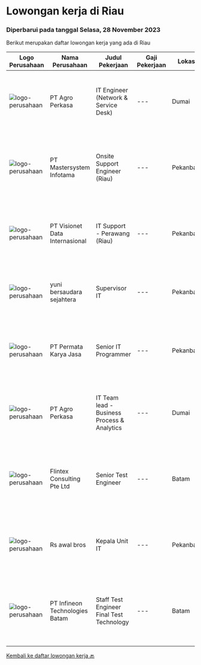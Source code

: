 
  # Lowongan kerja di Riau

  ### Diperbarui pada tanggal Selasa, 28 November 2023

  Berikut merupakan daftar lowongan kerja yang ada di Riau

  |Logo Perusahaan | Nama Perusahaan | Judul Pekerjaan | Gaji Pekerjaan | Lokasi | Deskripsi | Tanggal diunggah | Pranala |
  | -------------- | --------------- | --------------- | --------- | --------- | -------------- | ------- | ----------- |
  |![logo-perusahaan](https://image-service-cdn.seek.com.au/34044ede6e53e8538f8e4e5ed6047b2b30df5297/ee4dce1061f3f616224767ad58cb2fc751b8d2dc)|PT Agro Perkasa|IT Engineer (Network & Service Desk)|---|Dumai|Mewah is a global food and agri-business listed on Mainboard of the Singapore Stock Exchange Securities Trading Limited since 2010. Today, Mewah’s...|Kamis, 16 November 2023|https://www.jobstreet.co.id/id/job/it-engineer-network-service-desk-4531469?token=0~cbafa427-744d-4830-b248-1e7ce04bacbc&sectionRank=1&jobId=jobstreet-id-job-4531469|
|![logo-perusahaan](https://image-service-cdn.seek.com.au/c80c4388709a3d55ec576b5be3090d8f24fd757f/ee4dce1061f3f616224767ad58cb2fc751b8d2dc)|PT Mastersystem Infotama|Onsite Support Engineer (Riau)|---|Pekanbaru|- Pendidikan Sarjana S1- Pengalaman minimal 4 tahun- Memiliki VMware sertifikasi VCA atau lebih tinggi- Onsite support 8x5 di customer site- Bersedia...|Selasa, 14 November 2023|https://www.jobstreet.co.id/id/job/onsite-support-engineer-riau-4528781?token=0~cbafa427-744d-4830-b248-1e7ce04bacbc&sectionRank=2&jobId=jobstreet-id-job-4528781|
|![logo-perusahaan](https://image-service-cdn.seek.com.au/84d23b3586ee4efd70ea62878095fcc6b1639e33/ee4dce1061f3f616224767ad58cb2fc751b8d2dc)|PT Visionet Data Internasional|IT Support - Perawang (Riau)|---|Pekanbaru|Tanggung Jawab Utama : Monitoring system, jaringan (server), desktop, dan network Melakukan troubleshooting jaringan, hardware dan software Maintain...|Minggu, 12 November 2023|https://www.jobstreet.co.id/id/job/it-support-perawang-riau-4526168?token=0~cbafa427-744d-4830-b248-1e7ce04bacbc&sectionRank=3&jobId=jobstreet-id-job-4526168|
|![logo-perusahaan](https://image-service-cdn.seek.com.au/5e5e0dffd81a5c1c35d5a4b21222f75e01c08a77/ee4dce1061f3f616224767ad58cb2fc751b8d2dc)|yuni bersaudara sejahtera|Supervisor IT|---|Pekanbaru|IT supervisor1. Manage systems and users in company the company (currently - ASCEND ERP for mill, EUCLID HRIS, ACCURATE)2. Liased with external...|Senin, 06 November 2023|https://www.jobstreet.co.id/id/job/supervisor-it-4519494?token=0~cbafa427-744d-4830-b248-1e7ce04bacbc&sectionRank=4&jobId=jobstreet-id-job-4519494|
|![logo-perusahaan](https://image-service-cdn.seek.com.au/a69960f95602e597309a1e32a6a7538a94ede253/ee4dce1061f3f616224767ad58cb2fc751b8d2dc)|PT Permata Karya Jasa|Senior IT Programmer|---|Pekanbaru|Kualifikasi : Pendidikan minimal S1 (Teknik Informatika, Teknik Komputer atau Ilmu Komputer) Pengalaman kerja minimum 5 tahun dibidang pengembangan...|Jumat, 03 November 2023|https://www.jobstreet.co.id/id/job/senior-it-programmer-4518735?token=0~cbafa427-744d-4830-b248-1e7ce04bacbc&sectionRank=5&jobId=jobstreet-id-job-4518735|
|![logo-perusahaan](https://image-service-cdn.seek.com.au/34044ede6e53e8538f8e4e5ed6047b2b30df5297/ee4dce1061f3f616224767ad58cb2fc751b8d2dc)|PT Agro Perkasa|IT Team lead - Business Process & Analytics|---|Dumai|To be part of the team, you are expected to understand the end-user business process and translate it into automated solutions.Analyse, design, test...|Kamis, 02 November 2023|https://www.jobstreet.co.id/id/job/it-team-lead-business-process-analytics-4517372?token=0~cbafa427-744d-4830-b248-1e7ce04bacbc&sectionRank=6&jobId=jobstreet-id-job-4517372|
|![logo-perusahaan](https://i.ibb.co/sqvTCh9/112815900-stock-vector-no-image-available-icon-flat-vector.webp)|Flintex Consulting Pte Ltd|Senior Test Engineer|---|Batam|POSITION SUMMARY:Responsible for working in a group environment in coordination with engineering and manufacturing teams to support new products test...|Jumat, 10 November 2023|https://www.jobstreet.co.id/id/job/senior-test-engineer-1037376829?token=0~cbafa427-744d-4830-b248-1e7ce04bacbc&sectionRank=7&jobId=jobstreet-id-job-1037376829|
|![logo-perusahaan](https://i.ibb.co/sqvTCh9/112815900-stock-vector-no-image-available-icon-flat-vector.webp)|Rs awal bros|Kepala Unit IT|---|Pekanbaru|- Memeriksa dan memastikan semua komputer yang dipakai user dapat digunakan.- Memeriksa dan memastikan semua komputer terhubung ke jaringan.-...|Senin, 06 November 2023|https://www.jobstreet.co.id/id/job/kepala-unit-it-1037346805?token=0~cbafa427-744d-4830-b248-1e7ce04bacbc&sectionRank=8&jobId=jobstreet-id-job-1037346805|
|![logo-perusahaan](https://i.ibb.co/sqvTCh9/112815900-stock-vector-no-image-available-icon-flat-vector.webp)|PT Infineon Technologies Batam|Staff Test Engineer Final Test Technology|---|Batam|At a glanceIn this role, you will be responsible for developing, debugging, and optimizing test programs, and performing test program migration from...|Jumat, 03 November 2023|https://www.jobstreet.co.id/id/job/staff-test-engineer-final-test-technology-1037328476?token=0~cbafa427-744d-4830-b248-1e7ce04bacbc&sectionRank=9&jobId=jobstreet-id-job-1037328476|


  [Kembali ke daftar lowongan kerja 🔙](../README.md#daftar-lowongan-kerja)
  
